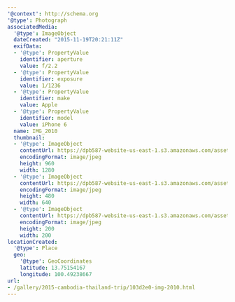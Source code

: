 ```yaml
---
'@context': http://schema.org
'@type': Photograph
associatedMedia:
  '@type': ImageObject
  dateCreated: "2015-11-19T20:21:11Z"
  exifData:
  - '@type': PropertyValue
    identifier: aperture
    value: f/2.2
  - '@type': PropertyValue
    identifier: exposure
    value: 1/1236
  - '@type': PropertyValue
    identifier: make
    value: Apple
  - '@type': PropertyValue
    identifier: model
    value: iPhone 6
  name: IMG_2010
  thumbnail:
  - '@type': ImageObject
    contentUrl: https://dpb587-website-us-east-1.s3.amazonaws.com/asset/gallery/2015-cambodia-thailand-trip/103d2e0-img-2010~1280.jpg
    encodingFormat: image/jpeg
    height: 960
    width: 1280
  - '@type': ImageObject
    contentUrl: https://dpb587-website-us-east-1.s3.amazonaws.com/asset/gallery/2015-cambodia-thailand-trip/103d2e0-img-2010~640w.jpg
    encodingFormat: image/jpeg
    height: 480
    width: 640
  - '@type': ImageObject
    contentUrl: https://dpb587-website-us-east-1.s3.amazonaws.com/asset/gallery/2015-cambodia-thailand-trip/103d2e0-img-2010~200x200.jpg
    encodingFormat: image/jpeg
    height: 200
    width: 200
locationCreated:
  '@type': Place
  geo:
    '@type': GeoCoordinates
    latitude: 13.75154167
    longitude: 100.49238667
url:
- /gallery/2015-cambodia-thailand-trip/103d2e0-img-2010.html
---
```

